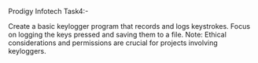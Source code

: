 Prodigy Infotech Task4:-

Create a basic keylogger program that records and logs keystrokes. Focus on logging the keys pressed and saving them to a file. Note: Ethical considerations and permissions are crucial for projects involving keyloggers.
